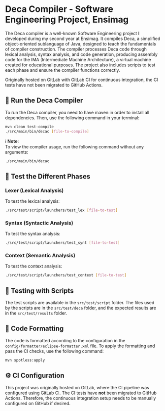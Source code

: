 
# Deca Compiler - Software Engineering Project, Ensimag

The Deca compiler is a well-known Software Engineering project I developed during my second year at Ensimag. It compiles Deca, a simplified object-oriented sublanguage of Java, designed to teach the fundamentals of compiler construction. The compiler processes Deca code through lexical analysis, syntax analysis, and code generation, producing assembly code for the IMA (Intermediate Machine Architecture), a virtual machine created for educational purposes. The project also includes scripts to test each phase and ensure the compiler functions correctly.

Originally hosted on GitLab with GitLab CI for continuous integration, the CI tests have not been migrated to GitHub Actions.

## 🚀 Run the Deca Compiler

To run the Deca compiler, you need to have maven in order to install all dependencies. Then, use the following command in your terminal:

```bash
mvn clean test-compile
./src/main/bin/decac [file-to-compile]
```

ℹ️ **Note**:  
To view the compiler usage, run the following command without any arguments:

```bash
./src/main/bin/decac
```

## 🧪 Test the Different Phases

### Lexer (Lexical Analysis)

To test the lexical analysis:

```bash
./src/test/script/launchers/test_lex [file-to-test]
```

### Syntax (Syntactic Analysis)

To test the syntax analysis:

```bash
./src/test/script/launchers/test_synt [file-to-test]
```

### Context (Semantic Analysis)

To test the context analysis:

```bash
./src/test/script/launchers/test_context [file-to-test]
```

## 🧪 Testing with Scripts

The test scripts are available in the `src/test/script` folder. The files used by the scripts are in the `src/test/deca` folder, and the expected results are in the `src/test/results` folder.

## 🎨 Code Formatting

The code is formatted according to the configuration in the `config/formatter/eclipse-formatter.xml` file. To apply the formatting and pass the CI checks, use the following command:

```bash
mvn spotless:apply
```

## ⚙️ CI Configuration

This project was originally hosted on GitLab, where the CI pipeline was configured using GitLab CI. The CI tests have **not** been migrated to GitHub Actions. Therefore, the continuous integration setup needs to be manually configured on GitHub if desired.
